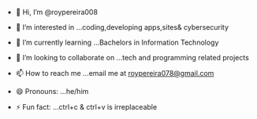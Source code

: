 - 👋 Hi, I’m @roypereira008
- 👀 I’m interested in ...coding,developing apps,sites& cybersecurity
- 🌱 I’m currently learning ...Bachelors in Information Technology
- 💞️ I’m looking to collaborate on ...tech and programming related projects
- 📫 How to reach me ...email me at roypereira078@gmail.com
- 😄 Pronouns: ...he/him
  
- ⚡ Fun fact: ...ctrl+c & ctrl+v is irreplaceable 

<!---
roypereira008/roypereira008 is a ✨ special ✨ repository because its `README.md` (this file) appears on your GitHub profile.
You can click the Preview link to take a look at your changes.
--->

